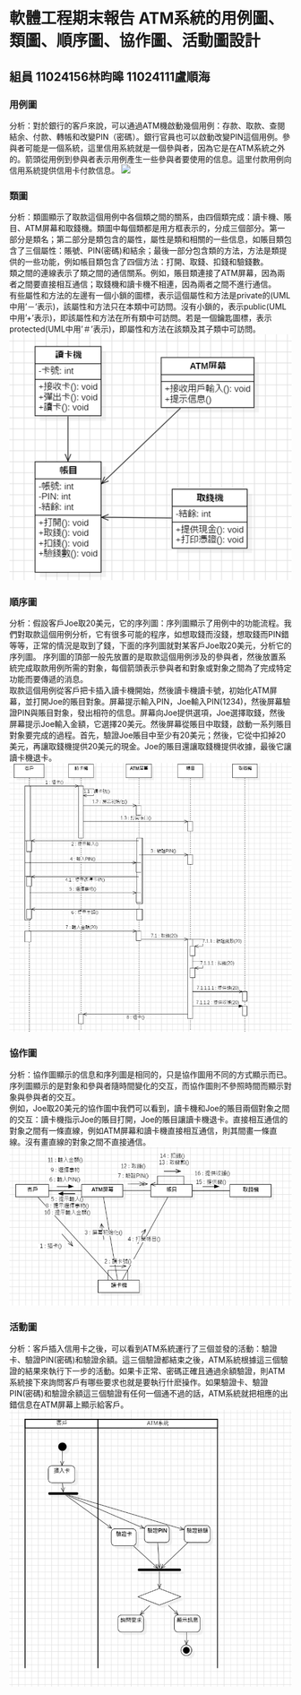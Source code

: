 # 軟體工程期末報告 ATM系統的用例圖、類圖、順序圖、協作圖、活動圖設計
##  組員 11024156林昀暤 11024111盧順海

### 用例圖
分析：對於銀行的客戶來說，可以通過ATM機啟動幾個用例：存款、取款、查閱結余、付款、轉帳和改變PIN（密碼）。銀行官員也可以啟動改變PIN這個用例。參與者可能是一個系統，這里信用系統就是一個參與者，因為它是在ATM系統之外的。箭頭從用例到參與者表示用例產生一些參與者要使用的信息。這里付款用例向信用系統提供信用卡付款信息。
![](用例圖.png)

### 類圖
分析：類圖顯示了取款這個用例中各個類之間的關系，由四個類完成：讀卡機、賬目、ATM屏幕和取錢機。類圖中每個類都是用方框表示的，分成三個部分。第一部分是類名；第二部分是類包含的屬性，屬性是類和相關的一些信息，如賬目類包含了三個屬性：賬號、PIN(密碼)和結余；最後一部分包含類的方法，方法是類提供的一些功能，例如帳目類包含了四個方法：打開、取錢、扣錢和驗錢數。  
類之間的連線表示了類之間的通信關系。例如，賬目類連接了ATM屏幕，因為兩者之間要直接相互通信；取錢機和讀卡機不相連，因為兩者之間不進行通信。  
有些屬性和方法的左邊有一個小鎖的圖標，表示這個屬性和方法是private的(UML中用’－’表示)，該屬性和方法只在本類中可訪問。沒有小鎖的，表示public(UML中用’+’表示)，即該屬性和方法在所有類中可訪問。若是一個鑰匙圖標，表示protected(UML中用’＃’表示)，即屬性和方法在該類及其子類中可訪問。  
![](類圖.png)

### 順序圖
分析：假設客戶Joe取20美元，它的序列圖：序列圖顯示了用例中的功能流程。我們對取款這個用例分析，它有很多可能的程序，如想取錢而沒錢，想取錢而PIN錯等等，正常的情況是取到了錢，下面的序列圖就對某客戶Joe取20美元，分析它的序列圖。
序列圖的頂部一般先放置的是取款這個用例涉及的參與者，然後放置系統完成取款用例所需的對象，每個箭頭表示參與者和對象或對象之間為了完成特定功能而要傳遞的消息。  
取款這個用例從客戶把卡插入讀卡機開始，然後讀卡機讀卡號，初始化ATM屏幕，並打開Joe的賬目對象。屏幕提示輸入PIN，Joe輸入PIN(1234)，然後屏幕驗證PIN與賬目對象，發出相符的信息。屏幕向Joe提供選項，Joe選擇取錢，然後屏幕提示Joe輸入金額，它選擇20美元。然後屏幕從賬目中取錢，啟動一系列賬目對象要完成的過程。首先，驗證Joe賬目中至少有20美元；然後，它從中扣掉20美元，再讓取錢機提供20美元的現金。Joe的賬目還讓取錢機提供收據，最後它讓讀卡機退卡。  
![](順序圖.png)

### 協作圖
分析：協作圖顯示的信息和序列圖是相同的，只是協作圖用不同的方式顯示而已。序列圖顯示的是對象和參與者隨時間變化的交互，而協作圖則不參照時間而顯示對象與參與者的交互。  
例如，Joe取20美元的協作圖中我們可以看到，讀卡機和Joe的賬目兩個對象之間的交互：讀卡機指示Joe的賬目打開，Joe的賬目讓讀卡機退卡。直接相互通信的對象之間有一條直線，例如ATM屏幕和讀卡機直接相互通信，則其間畫一條直線。沒有畫直線的對象之間不直接通信。  
![](協作圖.png)

### 活動圖
分析：客戶插入信用卡之後，可以看到ATM系統運行了三個並發的活動：驗證卡、驗證PIN(密碼)和驗證余額。這三個驗證都結束之後，ATM系統根據這三個驗證的結果來執行下一步的活動。如果卡正常、密碼正確且通過余額驗證，則ATM系統接下來詢問客戶有哪些要求也就是要執行什麽操作。如果驗證卡、驗證PIN(密碼)和驗證余額這三個驗證有任何一個通不過的話，ATM系統就把相應的出錯信息在ATM屏幕上顯示給客戶。
![](活動圖.png)
